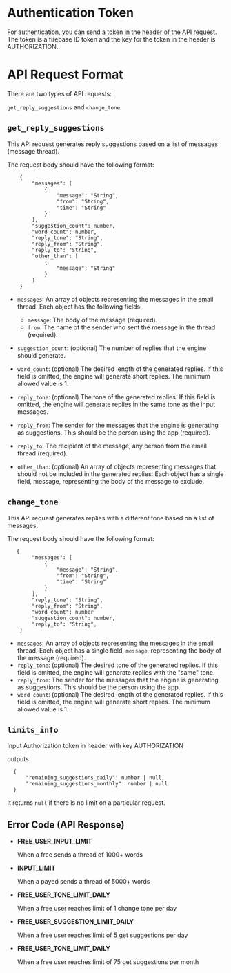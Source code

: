 # Authentication Token

For authentication, you can send a token in the header of the API request. The token is a firebase ID token and the key for the token in the header is AUTHORIZATION.

# API Request Format

There are two types of API requests:

`get_reply_suggestions` and `change_tone`.

## `get_reply_suggestions`

This API request generates reply suggestions based on a list of messages (message thread).

The request body should have the following format:

```
    {
        "messages": [
            {
                "message": "String",
                "from": "String",
                "time": "String"
            }
        ],
        "suggestion_count": number,
        "word_count": number,
        "reply_tone": "String",
        "reply_from": "String",
        "reply_to": "String",
        "other_than": [
            {
                "message": "String"
            }
        ]
    }
```

- `messages`: An array of objects representing the messages in the email thread. Each object has the following fields:

  - `message`: The body of the message (required).
  - `from`: The name of the sender who sent the message in the thread (required).

- `suggestion_count`: (optional) The number of replies that the engine should generate.
- `word_count`: (optional) The desired length of the generated replies. If this field is omitted, the engine will generate short replies. The minimum allowed value is 1.
- `reply_tone`: (optional) The tone of the generated replies. If this field is omitted, the engine will generate replies in the same tone as the input messages.
- `reply_from`: The sender for the messages that the engine is generating as suggestions. This should be the person using the app (required).
- `reply_to`: The recipient of the message, any person from the email thread (required).
- `other_than`: (optional) An array of objects representing messages that should not be included in the generated replies. Each object has a single field, message, representing the body of the message to exclude.

## `change_tone`

This API request generates replies with a different tone based on a list of messages.

The request body should have the following format:

```
   {
        "messages": [
            {
                "message": "String",
                "from": "String",
                "time": "String"
            }
        ],
        "reply_tone": "String",
        "reply_from": "String",
        "word_count": number
        "suggestion_count": number,
        "reply_to": "String",
    }

```

- `messages`: An array of objects representing the messages in the email thread. Each object has a single field, `message`, representing the body of the message (required).
- `reply_tone`: (optional) The desired tone of the generated replies. If this field is omitted, the engine will generate replies with the "same" tone.
- `reply_from`: The sender for the messages that the engine is generating as suggestions. This should be the person using the app.
- `word_count`: (optional) The desired length of the generated replies. If this field is omitted, the engine will generate short replies. The minimum allowed value is 1.

## `limits_info`

Input Authorization token in header with key AUTHORIZATION

outputs

```
  {
      "remaining_suggestions_daily": number | null,
      "remaining_suggestions_monthly": number | null
  }
```

It returns `null` if there is no limit on a particular request.

## Error Code (API Response)

- **FREE_USER_INPUT_LIMIT**

  When a free sends a thread of 1000+ words

- **INPUT_LIMIT**

  When a payed sends a thread of 5000+ words

- **FREE_USER_TONE_LIMIT_DAILY**

  When a free user reaches limit of 1 change tone per day

- **FREE_USER_SUGGESTION_LIMIT_DAILY**

  When a free user reaches limit of 5 get suggestions per day

- **FREE_USER_TONE_LIMIT_DAILY**

  When a free user reaches limit of 75 get suggestions per month
